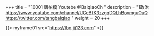 +++
title = "10001 唐柏橋 Youtebe @BaiqiaoCh "
description = "1政治 https://www.youtube.com/channel/UCeBfK3zzgqDQLhBovmguOuQ https://twitter.com/tangbaiqiao "
weight = 20
+++


{{< myframe01 src="https://tbq.jjj123.com" >}}
